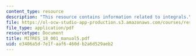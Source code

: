 ```yaml
---
content_type: resource
description: "This resource contains information related to integrals.\r\n"
file: https://ol-ocw-studio-app-production.s3.amazonaws.com/courses/res-18-001-calculus-online-textbook-spring-2005/e3406a5d7e1faaf6460db2a6d529aeb2_MITRES_18_001_manual5.pdf
file_type: application/pdf
resourcetype: Document
title: MITRES_18_001_manual5.pdf
uid: e3406a5d-7e1f-aaf6-460d-b2a6d529aeb2
---
```

